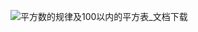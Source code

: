 ![平方数的规律及100以内的平方表_文档下载](https://img.doc.docsou.com/pic/97b58a3d2134c438369141d1/1-567-jpg_6_0_______-627-0-0-627.jpg)
